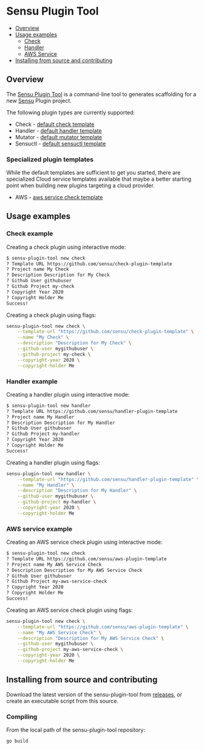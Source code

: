 # Sensu Plugin Tool

- [Overview](#overview)
- [Usage examples](#usage-examples)
  - [Check](#check-example)
  - [Handler](#handler-example)
  - [AWS Service](#aws-service-example)
- [Installing from source and
  contributing](#installation-from-source-and-contributing)

## Overview

The [Sensu Plugin Tool][0] is a command-line tool to generates scaffolding for a
new [Sensu][1] Plugin project.

The following plugin types are currently supported:

* Check - [default check template][2]
* Handler - [default handler template][3]
* Mutator - [default mutator template][4]
* Sensuctl - [default sensuctl template][5]

### Specialized plugin templates
While the default templates are sufficient to get you started, there are specialized
Cloud service templates available that maybe a better starting point when building
new plugins targeting a cloud provider.

* AWS - [aws service check template][7]

## Usage examples

### Check example
Creating a check plugin using interactive mode:

```sh
$ sensu-plugin-tool new check
? Template URL https://github.com/sensu/check-plugin-template
? Project name My Check
? Description Description for My Check
? Github User githubuser
? Github Project my-check
? Copyright Year 2020
? Copyright Holder Me
Success!
```

Creating a check plugin using flags:

```sh
sensu-plugin-tool new check \
    --template-url "https://github.com/sensu/check-plugin-template" \
    --name "My Check" \
    --description "Description for My Check" \
    --github-user mygithubuser \
    --github-project my-check \
    --copyright-year 2020 \
    --copyright-holder Me
```


### Handler example
Creating a handler plugin using interactive mode:

```sh
$ sensu-plugin-tool new handler
? Template URL https://github.com/sensu/handler-plugin-template
? Project name My Handler
? Description Description for My Handler
? Github User githubuser
? Github Project my-handler
? Copyright Year 2020
? Copyright Holder Me
Success!
```

Creating a handler plugin using flags:

```sh
sensu-plugin-tool new handler \
    --template-url "https://github.com/sensu/handler-plugin-template" \
    --name "My Handler" \
    --description "Description for My Handler" \
    --github-user mygithubuser \
    --github-project my-handler \
    --copyright-year 2020 \
    --copyright-holder Me
```

### AWS service example
Creating an AWS service check plugin using interactive mode:

```sh
$ sensu-plugin-tool new check
? Template URL https://github.com/sensu/aws-plugin-template
? Project name My AWS Service Check
? Description Description for My AWS Service Check
? Github User githubuser
? Github Project my-aws-service-check
? Copyright Year 2020
? Copyright Holder Me
Success!
```

Creating an AWS service check plugin using flags:

```sh
sensu-plugin-tool new check \
    --template-url "https://github.com/sensu/aws-plugin-template" \
    --name "My AWS Service Check" \
    --description "Description for My AWS Service Check" \
    --github-user mygithubuser \
    --github-project my-aws-service-check \
    --copyright-year 2020 \
    --copyright-holder Me
```

## Installing from source and contributing

Download the latest version of the sensu-plugin-tool from [releases][6],
or create an executable script from this source.

### Compiling

From the local path of the sensu-plugin-tool repository:

``` sh
go build
```

[0]: https://github.com/sensu/sensu-plugin-tool
[1]: https://sensu.io
[2]: https://github.com/sensu/check-plugin-template
[3]: https://github.com/sensu/handler-plugin-template
[4]: https://github.com/sensu/mutator-plugin-template
[5]: https://github.com/sensu/sensuctl-plugin-template
[6]: https://github.com/sensu/sensu-plugin-tool/releases
[7]: https://github.com/sensu/aws-plugin-template
